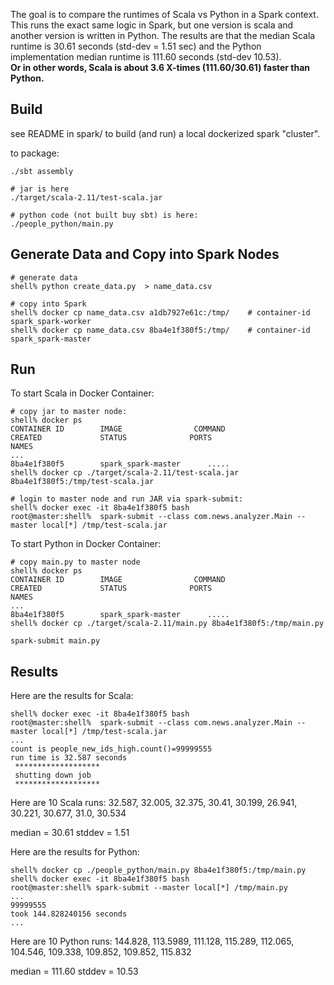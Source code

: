 
The goal is to compare the runtimes of Scala vs Python in a Spark context. This runs the exact same logic in Spark, but one version is scala and another version is written in Python.
The results are that the median Scala runtime is 30.61 seconds (std-dev = 1.51 sec) and the Python implementation median 
runtime is 111.60 seconds (std-dev 10.53).   
**Or in other words, Scala is about 3.6 X-times (111.60/30.61) faster than Python.**


## Build
see README in spark/ to build (and run) a local dockerized spark "cluster".

to package:
```
./sbt assembly

# jar is here
./target/scala-2.11/test-scala.jar

# python code (not built buy sbt) is here:
./people_python/main.py
```

## Generate Data and Copy into Spark Nodes

```
# generate data
shell% python create_data.py  > name_data.csv

# copy into Spark
shell% docker cp name_data.csv a1db7927e61c:/tmp/    # container-id spark_spark-worker
shell% docker cp name_data.csv 8ba4e1f380f5:/tmp/    # container-id spark_spark-master
```

## Run

To start Scala in Docker Container:
```
# copy jar to master node: 
shell% docker ps
CONTAINER ID        IMAGE                COMMAND                  CREATED             STATUS              PORTS                                                                                                                     NAMES
...
8ba4e1f380f5        spark_spark-master      .....
shell% docker cp ./target/scala-2.11/test-scala.jar 8ba4e1f380f5:/tmp/test-scala.jar

# login to master node and run JAR via spark-submit: 
shell% docker exec -it 8ba4e1f380f5 bash
root@master:shell%  spark-submit --class com.news.analyzer.Main --master local[*] /tmp/test-scala.jar
```

To start Python in Docker Container:
```
# copy main.py to master node
shell% docker ps
CONTAINER ID        IMAGE                COMMAND                  CREATED             STATUS              PORTS                                                                                                                     NAMES
...
8ba4e1f380f5        spark_spark-master      .....
shell% docker cp ./target/scala-2.11/main.py 8ba4e1f380f5:/tmp/main.py

spark-submit main.py
```

## Results

Here are the results for Scala:
```
shell% docker exec -it 8ba4e1f380f5 bash
root@master:shell%  spark-submit --class com.news.analyzer.Main --master local[*] /tmp/test-scala.jar
...
count is people_new_ids_high.count()=99999555
run time is 32.587 seconds
 *******************  
 shutting down job
 *******************
```
Here are 10 Scala runs:  32.587, 32.005, 32.375, 30.41, 30.199, 26.941, 30.221, 30.677, 31.0, 30.534

median = 30.61
stddev = 1.51

Here are the results for Python:
```
shell% docker cp ./people_python/main.py 8ba4e1f380f5:/tmp/main.py
shell% docker exec -it 8ba4e1f380f5 bash
root@master:shell% spark-submit --master local[*] /tmp/main.py
...
99999555
took 144.828240156 seconds
...
```
Here are 10 Python runs:  144.828, 113.5989, 111.128, 115.289, 112.065, 104.546, 109.338, 109.852, 109.852, 115.832

median = 111.60
stddev = 10.53

